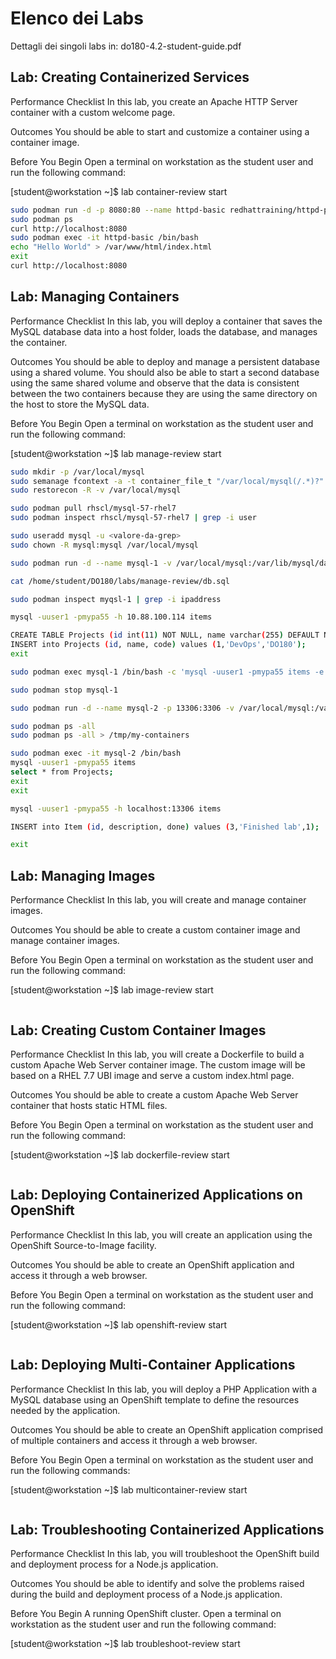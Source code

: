# Elenco dei Labs

Dettagli dei singoli labs in: do180-4.2-student-guide.pdf

## Lab: Creating Containerized Services

Performance Checklist
In this lab, you create an Apache HTTP Server container with a custom welcome page.

Outcomes
You should be able to start and customize a container using a container image.

Before You Begin
Open a terminal on workstation as the student user and run the following command:

[student@workstation ~]$ lab container-review start

```bash
sudo podman run -d -p 8080:80 --name httpd-basic redhattraining/httpd-parent:2.4
sudo podman ps
curl http://localhost:8080
sudo podman exec -it httpd-basic /bin/bash
echo "Hello World" > /var/www/html/index.html
exit
curl http://localhost:8080
```

## Lab: Managing Containers

Performance Checklist
In this lab, you will deploy a container that saves the MySQL database data into a host folder,
loads the database, and manages the container.

Outcomes
You should be able to deploy and manage a persistent database using a shared volume. You
should also be able to start a second database using the same shared volume and observe
that the data is consistent between the two containers because they are using the same
directory on the host to store the MySQL data.

Before You Begin
Open a terminal on workstation as the student user and run the following command:

[student@workstation ~]$ lab manage-review start

```bash
sudo mkdir -p /var/local/mysql
sudo semanage fcontext -a -t container_file_t "/var/local/mysql(/.*)?"
sudo restorecon -R -v /var/local/mysql

sudo podman pull rhscl/mysql-57-rhel7
sudo podman inspect rhscl/mysql-57-rhel7 | grep -i user

sudo useradd mysql -u <valore-da-grep>
sudo chown -R mysql:mysql /var/local/mysql

sudo podman run -d --name mysql-1 -v /var/local/mysql:/var/lib/mysql/data -e MYSQL_USER=user1 -e MYSQL_PASSWORD=mypa55 -e MYSQL_DATABASE=items -e MYSQL_ROOT_PASSWORD=r00tpa55 rhscl/mysql-57-rhel7

cat /home/student/DO180/labs/manage-review/db.sql

sudo podman inspect myqsl-1 | grep -i ipaddress

mysql -uuser1 -pmypa55 -h 10.88.100.114 items

CREATE TABLE Projects (id int(11) NOT NULL, name varchar(255) DEFAULT NULL, code varchar(255) DEFAULT NULL, PRIMARY KEY (id));
INSERT into Projects (id, name, code) values (1,'DevOps','DO180');
exit

sudo podman exec mysql-1 /bin/bash -c 'mysql -uuser1 -pmypa55 items -e "select * from Projects;"'

sudo podman stop mysql-1

sudo podman run -d --name mysql-2 -p 13306:3306 -v /var/local/mysql:/var/lib/mysql/data -e MYSQL_USER=user1 -e MYSQL_PASSWORD=mypa55 -e MYSQL_DATABASE=items -e MYSQL_ROOT_PASSWORD=r00tpa55 rhscl/mysql-57-rhel7

sudo podman ps -all
sudo podman ps -all > /tmp/my-containers

sudo podman exec -it mysql-2 /bin/bash
mysql -uuser1 -pmypa55 items
select * from Projects;
exit
exit

mysql -uuser1 -pmypa55 -h localhost:13306 items

INSERT into Item (id, description, done) values (3,'Finished lab',1);

exit
```


## Lab: Managing Images

Performance Checklist
In this lab, you will create and manage container images.

Outcomes
You should be able to create a custom container image and manage container images.

Before You Begin
Open a terminal on workstation as the student user and run the following command:

[student@workstation ~]$ lab image-review start

```bash
```

## Lab: Creating Custom Container Images

Performance Checklist
In this lab, you will create a Dockerfile to build a custom Apache Web Server container image.
The custom image will be based on a RHEL 7.7 UBI image and serve a custom index.html
page.

Outcomes
You should be able to create a custom Apache Web Server container that hosts static HTML
files.

Before You Begin
Open a terminal on workstation as the student user and run the following command:

[student@workstation ~]$ lab dockerfile-review start

```bash
```


## Lab: Deploying Containerized Applications on OpenShift

Performance Checklist
In this lab, you will create an application using the OpenShift Source-to-Image facility.

Outcomes
You should be able to create an OpenShift application and access it through a web browser.

Before You Begin
Open a terminal on workstation as the student user and run the following command:

[student@workstation ~]$ lab openshift-review start

```bash
```


## Lab: Deploying Multi-Container Applications

Performance Checklist
In this lab, you will deploy a PHP Application with a MySQL database using an OpenShift
template to define the resources needed by the application.

Outcomes
You should be able to create an OpenShift application comprised of multiple containers and
access it through a web browser.

Before You Begin
Open a terminal on workstation as the student user and run the following commands:

[student@workstation ~]$ lab multicontainer-review start

```bash
```


## Lab: Troubleshooting Containerized Applications

Performance Checklist
In this lab, you will troubleshoot the OpenShift build and deployment process for a Node.js
application.

Outcomes
You should be able to identify and solve the problems raised during the build and
deployment process of a Node.js application.

Before You Begin
A running OpenShift cluster.
Open a terminal on workstation as the student user and run the following command:

[student@workstation ~]$ lab troubleshoot-review start

```bash
```

